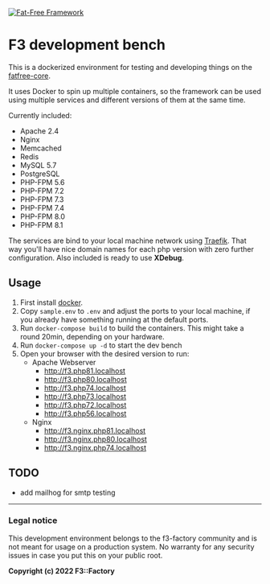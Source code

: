 [![Fat-Free Framework](ui/images/logo.png)](http://fatfreeframework.com/)

# F3 development bench

This is a dockerized environment for testing and developing things on the [fatfree-core](https://github.com/bcosca/fatfree-core). 

It uses Docker to spin up multiple containers, so the framework can be used using multiple services and different versions of them at the same time.

Currently included:

- Apache 2.4
- Nginx
- Memcached
- Redis
- MySQL 5.7
- PostgreSQL
- PHP-FPM 5.6
- PHP-FPM 7.2
- PHP-FPM 7.3
- PHP-FPM 7.4
- PHP-FPM 8.0
- PHP-FPM 8.1

The services are bind to your local machine network using [Traefik](https://doc.traefik.io/traefik/). That way you'll have nice domain names for each php version with zero further configuration.
Also included is ready to use **XDebug**.

## Usage

1. First install [docker](https://www.docker.com/products/docker-desktop).
2. Copy `sample.env` to `.env` and adjust the ports to your local machine, if you already have something running at the default ports.
3. Run `docker-compose build` to build the containers. This might take a round 20min, depending on your hardware.
4. Run `docker-compose up -d` to start the dev bench
5. Open your browser with the desired version to run:
   - Apache Webserver
     - http://f3.php81.localhost
     - http://f3.php80.localhost
     - http://f3.php74.localhost
     - http://f3.php73.localhost
     - http://f3.php72.localhost
     - http://f3.php56.localhost
   - Nginx
      - http://f3.nginx.php81.localhost
      - http://f3.nginx.php80.localhost
      - http://f3.nginx.php74.localhost


## TODO

- add mailhog for smtp testing

---

### Legal notice

This development environment belongs to the f3-factory community and is not meant for usage on a production system. No warranty for any security issues in case you put this on your public root.

**Copyright (c) 2022 F3::Factory**

